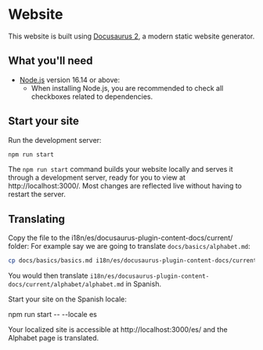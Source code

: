 # Website

This website is built using [Docusaurus 2](https://docusaurus.io/), a modern static website generator.

## What you'll need

- [Node.js](https://nodejs.org/en/download/) version 16.14 or above:
  - When installing Node.js, you are recommended to check all checkboxes related to dependencies.

## Start your site

Run the development server:

```bash
npm run start
```
The `npm run start` command builds your website locally and serves it through a development server, ready for you to view at http://localhost:3000/. Most changes are reflected live without having to restart the server.

## Translating
Copy the file to the i18n/es/docusaurus-plugin-content-docs/current/ folder:
For example say we are going to translate `docs/basics/alphabet.md`:
```bash 
cp docs/basics/basics.md i18n/es/docusaurus-plugin-content-docs/current/basics/basics.md
```
You would then translate `i18n/es/docusaurus-plugin-content-docs/current/alphabet/alphabet.md` in Spanish.

Start your site on the Spanish locale:

npm run start -- --locale es

Your localized site is accessible at http://localhost:3000/es/ and the Alphabet page is translated.

